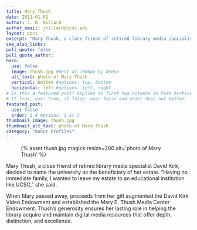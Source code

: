 ```yaml
---
title: Mary Thush
date: 2011-01-01
author: J. D. Hillard
author_email: jhillard@ucsc.edu
layout: post
excerpt: "Mary Thush, a close friend of retired library media specialist David Kirk, decided to name the university as the beneficiary of her estate. &quot;Having no immediate family, I wanted to leave my estate to an educational institution like UCSC,&quot; she said."
see_also_links:
pull_quote: false
pull_quote_author:
hero:
  use: false
  image: thush.jpg #best at 1000px by 450px
  alt_text: photo of Mary Thush
  vertical: bottom #options: top, bottom
  horizontal: left #options: left, right
# Is this a featured post? Applies to first two columns on Post Archive Page.
# If true, use: true; if false, use: false and order does not matter.
featured_post:
  use: false
  order: 2 # Options: 1 or 2
thumbnail_image: thush.jpg
thumbnail_alt_text: photo of Mary Thush
category: "Donor Profiles"
---
```


<figure class="inline-image right">
{% asset thush.jpg magick:resize=200 alt='photo of Mary Thush' %}
<figcaption></figcaption></figure> 
Mary Thush, a close friend of retired library media specialist David Kirk, decided to name the university as the beneficiary of her estate. “Having no immediate family, I wanted to leave my estate to an educational institution like UCSC,” she said.

When Mary passed away, proceeds from her gift augmented the David Kirk Video Endowment and established the Mary E. Thush Media Center Endowment. Thush’s generosity ensures her lasting role in helping the library acquire and maintain digital media resources that offer depth, distinction, and excellence.
